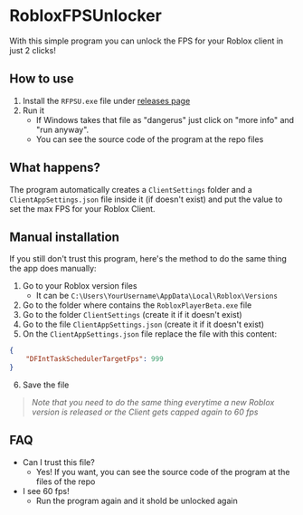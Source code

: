 # RobloxFPSUnlocker
With this simple program you can unlock the FPS for your Roblox client in just 2 clicks!
## How to use
1. Install the `RFPSU.exe` file under [releases page](https://github.com/JustKleo/RobloxFPSUnlocker/releases "releases page")
2. Run it
	- If Windows takes that file as "dangerus" just click on "more info" and "run anyway".
	- You can see the source code of the program at the repo files

## What happens?
The program automatically creates a `ClientSettings` folder and a `ClientAppSettings.json` file inside it (if doesn't exist) and put the value to set the max FPS for your Roblox Client.

## Manual installation
If you still don't trust this program, here's the method to do the same thing the app does manually:
1. Go to your Roblox version files
	- It can be `C:\Users\YourUsername\AppData\Local\Roblox\Versions`
2. Go to the folder where contains the `RobloxPlayerBeta.exe` file
3. Go to the folder `ClientSettings` (create it if it doesn't exist)
4. Go to the file `ClientAppSettings.json` (create it if it doesn't exist)
5. On the `ClientAppSettings.json` file replace the file with this content:
```json
{
    "DFIntTaskSchedulerTargetFps": 999
}
```
6. Save the file

> *Note that you need to do the same thing everytime a new Roblox version is released or the Client gets capped again to 60 fps*

## FAQ
- Can I trust this file?
	- Yes! If you want, you can see the source code of the program at the files of the repo
- I see 60 fps!
	- Run the program again and it shold be unlocked again

